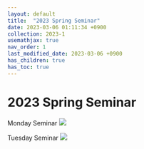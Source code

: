 ```yaml
---
layout: default
title:  "2023 Spring Seminar"
date: 2023-03-06 01:11:34 +0900
collection: 2023-1
usemathjax: true
nav_order: 1
last_modified_date: 2023-03-06 +0900
has_children: true
has_toc: true
---
```

# 2023 Spring Seminar

<!-- # [Zoom] 

회의 ID: 890 0441 2055
암호: MIMIC -->

Monday Seminar
<img src="../mond.svg">

Tuesday Seminar
<img src="../tues.svg">

<!-- [Zoom]: https://us02web.zoom.us/j/89004412055?pwd=Z3pIbmM5VFU1TXZXQzY5MUFic0o3QT09 -->
